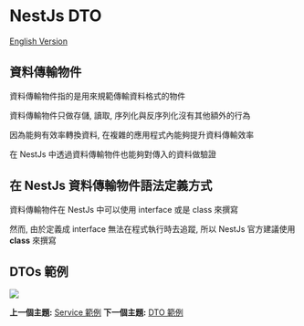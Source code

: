 # NestJs DTO

[English Version](dto/README.md "English Version")

## 資料傳輸物件

資料傳輸物件指的是用來規範傳輸資料格式的物件

資料傳輸物件只做存儲, 讀取, 序列化與反序列化沒有其他額外的行為

因為能夠有效率轉換資料, 在複雜的應用程式內能夠提升資料傳輸效率

在 NestJs 中透過資料傳輸物件也能夠對傳入的資料做驗證 

## 在 NestJs 資料傳輸物件語法定義方式

資料傳輸物件在 NestJs 中可以使用 interface 或是 class 來撰寫

然而, 由於定義成 interface 無法在程式執行時去追蹤, 所以 NestJs 官方建議使用 **class** 來撰寫  

## DTOs 範例

![](https://i.imgur.com/rDYJAH9.png)

**上一個主題:** [Service 範例](example-service/README-zh_TW.md "Service 範例")
**下一個主題:** [DTO 範例](example-dto/README-zh_TW.md "DTO 範例")